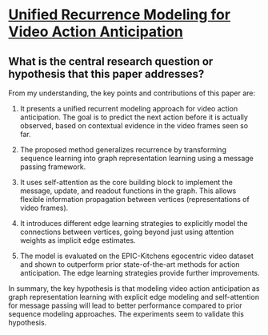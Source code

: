 # [Unified Recurrence Modeling for Video Action Anticipation](https://arxiv.org/abs/2206.01009v1)

## What is the central research question or hypothesis that this paper addresses?

 From my understanding, the key points and contributions of this paper are:

1. It presents a unified recurrent modeling approach for video action anticipation. The goal is to predict the next action before it is actually observed, based on contextual evidence in the video frames seen so far. 

2. The proposed method generalizes recurrence by transforming sequence learning into graph representation learning using a message passing framework. 

3. It uses self-attention as the core building block to implement the message, update, and readout functions in the graph. This allows flexible information propagation between vertices (representations of video frames).

4. It introduces different edge learning strategies to explicitly model the connections between vertices, going beyond just using attention weights as implicit edge estimates. 

5. The model is evaluated on the EPIC-Kitchens egocentric video dataset and shown to outperform prior state-of-the-art methods for action anticipation. The edge learning strategies provide further improvements.

In summary, the key hypothesis is that modeling video action anticipation as graph representation learning with explicit edge modeling and self-attention for message passing will lead to better performance compared to prior sequence modeling approaches. The experiments seem to validate this hypothesis.
